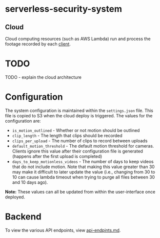 # serverless-security-system
## Cloud
Cloud computing resources (such as AWS Lambda) run and process the footage recorded by each [client](../cloud/README.md).

# TODO
TODO - explain the cloud architecture

# Configuration
The system configuration is maintained within the `settings.json` file. This file is copied to S3 when the cloud deploy is triggered. The values for the configuration are:

- `is_motion_outlined` - Whether or not motion should be outlined
- `clip_length` - The length that clips should be recorded
- `clips_per_upload` - The number of clips to record between uploads
- `default_motion_threshold` - The default motion threshold for cameras. Clients ignore this value after their configuration file is generated (happens after the first upload is completed)
- `days_to_keep_motionless_videos` - The number of days to keep videos that do not include motion. Note that making this value greater than 30 may make it difficult to later update the value (i.e., changing from 30 to 10 can cause lambda timeout when trying to purge all files between 30 and 10 days ago).

**Note:** These values can all be updated from within the user-interface once deployed.

# Backend
To view the various API endpoints, view [api-endpints.md](./api-endpoints.md).

